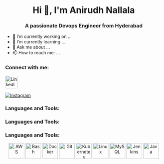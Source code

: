 <div align="center">
  
# Hi 👋, I'm Anirudh Nallala

### A passionate Devops Engineer from Hyderabad

</div>

- 🔭 I’m currently working on ...
- 🌱 I’m currently learning ...
- 💬 Ask me about ...
- 📫 How to reach me: ...

### Connect with me:

<div>
  <a href="https://www.linkedin.com/in/anirudhnallala" target="_blank" title="LinkedIn">
    <img src="https://cdn-icons-png.flaticon.com/512/145/145807.png" alt="LinkedIn" width="40" height="40">
  </a>
</div>

[![Instagram](https://img.shields.io/badge/Instagram-Profile-pink)](https://www.instagram.com/yourprofile)

### Languages and Tools:

### Languages and Tools:

### Languages and Tools:

<div align="center">
  <img src="https://img.icons8.com/color/48/000000/aws.png" alt="AWS" width="50" height="50"/>
  <img src="https://img.icons8.com/color/48/000000/bash.png" alt="Bash" width="50" height="50"/>
  <img src="https://img.icons8.com/color/48/000000/docker.png" alt="Docker" width="50" height="50"/>
  <img src="https://img.icons8.com/color/48/000000/git.png" alt="Git" width="50" height="50"/>
  <img src="https://img.icons8.com/color/48/000000/kubernetes.png" alt="Kubernetes" width="50" height="50"/>
  <img src="https://img.icons8.com/color/48/000000/linux.png" alt="Linux" width="50" height="50"/>
  <img src="https://img.icons8.com/color/48/000000/mysql.png" alt="MySQL" width="50" height="50"/>
  <img src="https://img.icons8.com/color/48/000000/jenkins.png" alt="Jenkins" width="50" height="50"/>
  <img src="https://img.icons8.com/color/48/000000/java.png" alt="Java" width="50" height="50"/>
</div>


